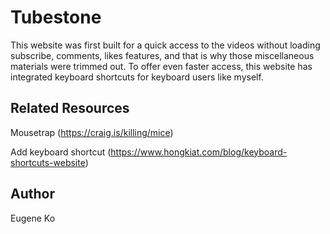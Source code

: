 # Tubestone

 This website was first built for a quick access to the videos without loading subscribe, comments, likes features, and that is why those miscellaneous materials were trimmed out.
 To offer even faster access, this website has integrated keyboard shortcuts for keyboard users like myself.
 
 
## Related Resources 
 		
Mousetrap (https://craig.is/killing/mice)
 
Add keyboard shortcut (https://www.hongkiat.com/blog/keyboard-shortcuts-website)
 
 
## Author

Eugene Ko
